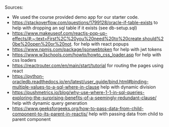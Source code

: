 Sources:

- We used the course provided demo app for our starter code.
- https://stackoverflow.com/questions/1799128/oracle-if-table-exists to help with dropping an sql table if it exists (see db-setup.sql)
- https://www.makeuseof.com/reactjs-pop-up-effects/#:~:text=First%2C%20you%20need%20to%20create,should%20be%20open%20or%20not. for help with react popups
- https://www.npmjs.com/package/jsonwebtoken for help with jwt tokens
- https://www.w3schools.com/howto/howto_css_loader.asp for help with css loaders
- https://reactrouter.com/en/main/start/tutorial for routing the pages using react
- https://python-oracledb.readthedocs.io/en/latest/user_guide/bind.html#binding-multiple-values-to-a-sql-where-in-clause help with dynamic division
- https://pushmetrics.io/blog/why-use-where-1-1-in-sql-queries-exploring-the-surprising-benefits-of-a-seemingly-redundant-clause/ help with dynamic query generation
- https://www.geeksforgeeks.org/how-to-pass-data-from-child-component-to-its-parent-in-reactjs/ help with passing data from child to parent component
